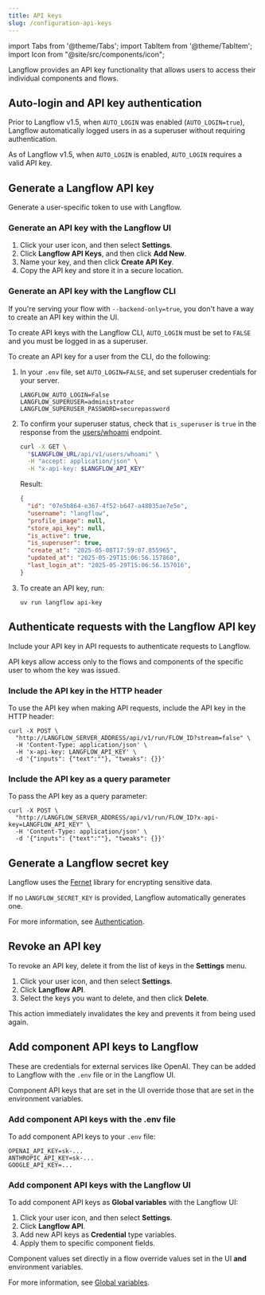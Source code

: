 ```yaml
---
title: API keys
slug: /configuration-api-keys
---
```


import Tabs from '@theme/Tabs';
import TabItem from '@theme/TabItem';
import Icon from "@site/src/components/icon";

Langflow provides an API key functionality that allows users to access their individual components and flows.

## Auto-login and API key authentication

Prior to Langflow v1.5, when `AUTO_LOGIN` was enabled (`AUTO_LOGIN=true`), Langflow automatically logged users in as a superuser without requiring authentication.

As of Langflow v1.5, when `AUTO_LOGIN` is enabled, `AUTO_LOGIN` requires a valid API key.

## Generate a Langflow API key

Generate a user-specific token to use with Langflow.

### Generate an API key with the Langflow UI

1. Click your user icon, and then select **Settings**.
2. Click **Langflow API Keys**, and then click **Add New**.
3. Name your key, and then click **Create API Key**.
4. Copy the API key and store it in a secure location.

### Generate an API key with the Langflow CLI

If you're serving your flow with `--backend-only=true`, you don't have a way to create an API key within the UI.

To create API keys with the Langflow CLI, `AUTO_LOGIN` must be set to `FALSE` and you must be logged in as a superuser.

To create an API key for a user from the CLI, do the following:

1. In your `.env` file, set `AUTO_LOGIN=FALSE`, and set superuser credentials for your server.

    ```text
    LANGFLOW_AUTO_LOGIN=False
    LANGFLOW_SUPERUSER=administrator
    LANGFLOW_SUPERUSER_PASSWORD=securepassword
    ```

2. To confirm your superuser status, check that `is_superuser` is `true` in the response from the [users/whoami](/api-users#get-current-user) endpoint.

    ```bash
    curl -X GET \
      "$LANGFLOW_URL/api/v1/users/whoami" \
      -H "accept: application/json" \
      -H "x-api-key: $LANGFLOW_API_KEY"
    ```

    Result:
    ```json
    {
      "id": "07e5b864-e367-4f52-b647-a48035ae7e5e",
      "username": "langflow",
      "profile_image": null,
      "store_api_key": null,
      "is_active": true,
      "is_superuser": true,
      "create_at": "2025-05-08T17:59:07.855965",
      "updated_at": "2025-05-29T15:06:56.157860",
      "last_login_at": "2025-05-29T15:06:56.157016",
    }
    ```

2. To create an API key, run:

    ```shell
    uv run langflow api-key
    ```

## Authenticate requests with the Langflow API key

Include your API key in API requests to authenticate requests to Langflow.

API keys allow access only to the flows and components of the specific user to whom the key was issued.

### Include the API key in the HTTP header

To use the API key when making API requests, include the API key in the HTTP header:

```shell
curl -X POST \
  "http://LANGFLOW_SERVER_ADDRESS/api/v1/run/FLOW_ID?stream=false" \
  -H 'Content-Type: application/json' \
  -H 'x-api-key: LANGFLOW_API_KEY' \
  -d '{"inputs": {"text":""}, "tweaks": {}}'
```

### Include the API key as a query parameter

To pass the API key as a query parameter:

```shell
curl -X POST \
  "http://LANGFLOW_SERVER_ADDRESS/api/v1/run/FLOW_ID?x-api-key=LANGFLOW_API_KEY" \
  -H 'Content-Type: application/json' \
  -d '{"inputs": {"text":""}, "tweaks": {}}'
```

## Generate a Langflow secret key

Langflow uses the [Fernet](https://pypi.org/project/cryptography/) library for encrypting sensitive data.

If no `LANGFLOW_SECRET_KEY` is provided, Langflow automatically generates one.

For more information, see [Authentication](/configuration-authentication#langflow_secret_key).

## Revoke an API key

To revoke an API key, delete it from the list of keys in the **Settings** menu.

1. Click your user icon, and then select **Settings**.
2. Click **Langflow API**.
3. Select the keys you want to delete, and then click <Icon name="Trash2" aria-hidden="true"/> **Delete**.

This action immediately invalidates the key and prevents it from being used again.

## Add component API keys to Langflow

These are credentials for external services like OpenAI. They can be added to Langflow with the `.env` file or in the Langflow UI.

Component API keys that are set in the UI override those that are set in the environment variables.

### Add component API keys with the .env file

To add component API keys to your `.env` file:

```text
OPENAI_API_KEY=sk-...
ANTHROPIC_API_KEY=sk-...
GOOGLE_API_KEY=...
```

### Add component API keys with the Langflow UI

To add component API keys as **Global variables** with the Langflow UI:

1. Click your user icon, and then select **Settings**.
2. Click **Langflow API**.
3. Add new API keys as **Credential** type variables.
4. Apply them to specific component fields.

Component values set directly in a flow override values set in the UI **and** environment variables.

For more information, see [Global variables](/configuration-global-variables).